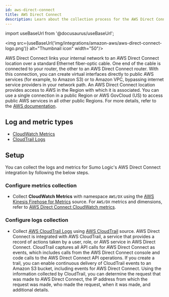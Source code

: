 ```yaml
---
id: aws-direct-connect
title: AWS Direct Connect
description: Learn about the collection process for the AWS Direct Connect service.
---
```


import useBaseUrl from '@docusaurus/useBaseUrl';

<img src={useBaseUrl('img/integrations/amazon-aws/aws-direct-connect-logo.png')} alt="Thumbnail icon" width="50"/>

AWS Direct Connect links your internal network to an AWS Direct Connect location over a standard Ethernet fiber-optic cable. One end of the cable is connected to your router, the other to an AWS Direct Connect router. With this connection, you can create virtual interfaces directly to public AWS services (for example, to Amazon S3) or to Amazon VPC, bypassing internet service providers in your network path. An AWS Direct Connect location provides access to AWS in the Region with which it is associated. You can use a single connection in a public Region or AWS GovCloud (US) to access public AWS services in all other public Regions. For more details, refer to the [AWS documentation](https://docs.aws.amazon.com/directconnect/latest/UserGuide/Welcome.html).

## Log and metric types
* [CloudWatch Metrics](https://docs.aws.amazon.com/directconnect/latest/UserGuide/monitoring-cloudwatch.html#metrics-dimensions)
* [CloudTrail Logs](https://docs.aws.amazon.com/directconnect/latest/UserGuide/logging_dc_api_calls.html)


## Setup
You can collect the logs and metrics for Sumo Logic's AWS Direct Connect integration by following the below steps.

### Configure metrics collection
* Collect **CloudWatch Metrics** with namespace `AWS/DX` using the [AWS Kinesis Firehose for Metrics](/docs/send-data/hosted-collectors/amazon-aws/aws-kinesis-firehose-metrics-source/) source. For `AWS/DX` metrics and dimensions, refer to [AWS Direct Connect CloudWatch metrics](https://docs.aws.amazon.com/directconnect/latest/UserGuide/monitoring-cloudwatch.html#metrics-dimensions).
### Configure logs collection
* Collect [AWS CloudTrail Logs](https://docs.aws.amazon.com/directconnect/latest/UserGuide/logging_dc_api_calls.html) using [AWS CloudTrail](/docs/send-data/hosted-collectors/amazon-aws/aws-cloudtrail-source/) source. AWS Direct Connect is integrated with AWS CloudTrail, a service that provides a record of actions taken by a user, role, or AWS service in AWS Direct Connect. CloudTrail captures all API calls for AWS Direct Connect as events, which includes calls from the AWS Direct Connect console and code calls to the AWS Direct Connect API operations. If you create a trail, you can enable continuous delivery of CloudTrail events to an Amazon S3 bucket, including events for AWS Direct Connect. Using the information collected by CloudTrail, you can determine the request that was made to AWS Direct Connect, the IP address from which the request was made, who made the request, when it was made, and additional details.